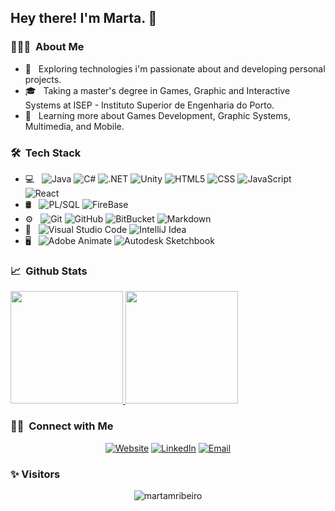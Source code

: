<h2> Hey there! I'm Marta. 👋</h2>

<h3> 👨🏻‍💻 &nbsp;About Me </h3>

- 🤔 &nbsp; Exploring technologies i'm passionate about and developing personal projects.
- 🎓 &nbsp; Taking a master's degree in Games, Graphic and Interactive Systems at ISEP - Instituto Superior de Engenharia do Porto.
- 🌱 &nbsp; Learning more about Games Development, Graphic Systems, Multimedia, and Mobile.

<h3> 🛠 &nbsp;Tech Stack</h3>

- 💻 &nbsp;
  ![Java](https://img.shields.io/badge/-Java-333333?style=flat&logo=Java)
  ![C#](https://img.shields.io/badge/C%20Sharp-333333?style=flat&logo=csharp)
  ![.NET](https://img.shields.io/badge/-.NET-333333?style=flat&logo=dotnet)
  ![Unity](https://img.shields.io/badge/-Unity-333333?style=flat&logo=unity)
  ![HTML5](https://img.shields.io/badge/-HTML5-333333?style=flat&logo=HTML5)
  ![CSS](https://img.shields.io/badge/-CSS-333333?style=flat&logo=CSS3)
  ![JavaScript](https://img.shields.io/badge/-JavaScript-333333?style=flat&logo=javascript)
  ![React](https://img.shields.io/badge/-React-333333?style=flat&logo=react)
- 🛢 &nbsp;
  ![PL/SQL](https://img.shields.io/badge/-PL/SQL-333333?style=flat&logo=oracle)
  ![FireBase](https://img.shields.io/badge/-Firebase-333333?style=flat&logo=firebase)
- ⚙️ &nbsp;
  ![Git](https://img.shields.io/badge/-Git-333333?style=flat&logo=git)
  ![GitHub](https://img.shields.io/badge/-GitHub-333333?style=flat&logo=github)
  ![BitBucket](https://img.shields.io/badge/-BitBucket-333333?style=flat&logo=bitbucket)
  ![Markdown](https://img.shields.io/badge/-Markdown-333333?style=flat&logo=markdown)
- 🔧 &nbsp;
  ![Visual Studio Code](https://img.shields.io/badge/-Visual%20Studio%20Code-333333?style=flat&logo=visual-studio-code)
  ![IntelliJ Idea](https://img.shields.io/badge/-IntelliJ%20Idea-333333?style=flat&logo=intellijidea)
- 🖥 &nbsp;
  ![Adobe Animate](https://img.shields.io/badge/-Adobe%20Animate-333333?style=flat&logo=adobe)
  ![Autodesk Sketchbook](https://img.shields.io/badge/-Autodesk%20Sketchbook-333333?style=flat&logo=autodesk)

<h3> 📈 &nbsp;Github Stats</h3>

<a href="https://github.com/martamribeiro">
  <img height="180em" src="https://github-readme-stats.vercel.app/api?username=martamribeiro&theme=buefy&show_icons=true" />
  <img height="180em" src="https://github-readme-stats.vercel.app/api/top-langs/?username=martamribeiro&theme=buefy&layout=compact" />
</a>

<h3> 🤝🏻 &nbsp;Connect with Me </h3>

<p align="center">
<a href="http://www.whoismarta.com/"><img alt="Website" src="https://img.shields.io/badge/Website-www.whoismarta.com-blue?style=flat-square&logo=google-chrome"></a>
<a href="https://www.linkedin.com/in/martaribeiro/"><img alt="LinkedIn" src="https://img.shields.io/badge/LinkedIn-Marta%20Ribeiro-blue?style=flat-square&logo=linkedin"></a>
<a href="mailto:martammrib@gmail.com"><img alt="Email" src="https://img.shields.io/badge/Email-martammrib@gmail.com-blue?style=flat-square&logo=gmail"></a>
</p>

<h3> ✨ Visitors  </h3>

<p align="center"> <img src="https://komarev.com/ghpvc/?username=martamribeiro" alt="martamribeiro" /> </p>
